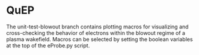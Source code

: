 # QuEP

The unit-test-blowout branch contains plotting macros for visualizing and cross-checking the behavior of electrons within the blowout regime of a plasma wakefield. Macros can be selected by setting
the boolean variables at the top of the eProbe.py script.

